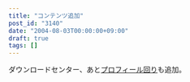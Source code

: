 ```yaml
---
title: "コンテンツ追加"
post_id: "3140"
date: "2004-08-03T00:00:00+09:00"
draft: true
tags: []
---
```



ダウンロードセンター、あと[プロフィール回り](https://danmaq.com/category/about)も追加。
